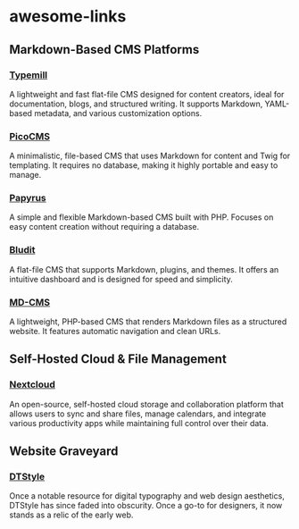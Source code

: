 # awesome-links

## Markdown-Based CMS Platforms

### [Typemill](https://typemill.net/)
A lightweight and fast flat-file CMS designed for content creators, ideal for documentation, blogs, and structured writing. It supports Markdown, YAML-based metadata, and various customization options.

### [PicoCMS](https://picocms.org/)
A minimalistic, file-based CMS that uses Markdown for content and Twig for templating. It requires no database, making it highly portable and easy to manage.

### [Papyrus](https://soma-php.github.io/papyrus/index.html)
A simple and flexible Markdown-based CMS built with PHP. Focuses on easy content creation without requiring a database.

### [Bludit](https://www.bludit.com/)
A flat-file CMS that supports Markdown, plugins, and themes. It offers an intuitive dashboard and is designed for speed and simplicity.

### [MD-CMS](https://github.com/philipptrenz/md-cms)
A lightweight, PHP-based CMS that renders Markdown files as a structured website. It features automatic navigation and clean URLs.

## Self-Hosted Cloud & File Management

### [Nextcloud](https://nextcloud.com/)
An open-source, self-hosted cloud storage and collaboration platform that allows users to sync and share files, manage calendars, and integrate various productivity apps while maintaining full control over their data.

## Website Graveyard

### [DTStyle](https://dtstyle.net/)
Once a notable resource for digital typography and web design aesthetics, DTStyle has since faded into obscurity. Once a go-to for designers, it now stands as a relic of the early web.

